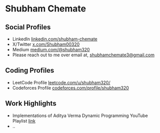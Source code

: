 # Shubham Chemate
<!---
```
Backend System: Go, Java, Python, NodeJS
Backend Framework: ExpressJS, NodeJS, Spring Boot
SQL Databases: MySQL, Oracle DB, SQL Server
NoSQL Databases: MongoDB
Caching: Hazelcast, Redis
Architectural Patterns: Pub-sub, Req-Res, Even Driven
Stream Processing: Kafka
API Architecture: GraphQL, REST
API Tools: Postman, Insomnia
Vesion Control & CI/CD: GIT, Github, Gitlab
Text Editor: Visual Studio Code, IntelliJ (for Java)
Containerization: Docker, Kubernetes
Frontend: HTML, CSS, XYZ Library
```
-->
## Social Profiles

- LinkedIn [linkedin.com/shubham-chemate](https://www.linkedin.com/in/shubham-chemate/)  
- X/Twitter [x.com/Shubham00320](https://x.com/Shubham00320)  
- Medium [medium.com/@shubham320](https://medium.com/@shubham320)  
- Please reach out to me over email at, shubhamchemate3@gmail.com  


## Coding Profiles

- LeetCode Profile [leetcode.com/u/shubham320/](https://leetcode.com/u/shubham320/)  
- Codeforces Profile [codeforces.com/profile/shubham320](https://codeforces.com/profile/shubham320)


## Work Highlights
- Implementations of Aditya Verma Dynamic Programming YouTube Playlist [link](https://github.com/shubham-chemate/Dynamic-Programming-Questions-by-Aditya-Verma)
- ..

<!--
## All Work
- RookieDB: Database Created while learning DBMS from Berkeley CS186 [Live]()
- Ad Points Finder: Find the appropriate points to play an ad in a video [Live]()
- Traffic Analyzer: Ranks most crowded areas in City
- Implementations from Aditya Verma DP YT Playlist
- DSA Topicwise Problems
- Collection of Reasearch Papers I Read
- Books I Read
- ..
-->

<!---
Languages - C++, Java, Python  
Want to Learn - C, Go, Rust, Python-full fledged, TS, JS, Lisp/similar
  C++ - DSA
  Object Oriented - Java
  Web Applications - JS, TS
  Scripting - Python
  Concurrency - Go
  Low Level - C++
  Ownership - Rust
  Purely Functional - LISP

Databases - MS SQL Server
Want to Explore - Different Types like NoSQL/Time-Series/Map Reduce/Big Data
Learning Targets - rookieDB (Berkely CS), Sqlite, Postgres, DiceDB

Projects
- Realtime Traffic on City Roads
- Chunking Video to detect points to play an ad
- Google Business Reviews Aggregator - Demonstration of AI
- Payment Gateway Demonstration - Slot Booking Application
-->
